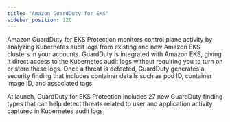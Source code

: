 ```yaml
---
title: "Amazon GuardDuty for EKS"
sidebar_position: 120
---
```


Amazon GuardDuty for EKS Protection monitors control plane activity by analyzing Kubernetes audit logs from existing and new Amazon EKS clusters in your accounts. GuardDuty is integrated with Amazon EKS, giving it direct access to the Kubernetes audit logs without requiring you to turn on or store these logs. Once a threat is detected, GuardDuty generates a security finding that includes container details such as pod ID, container image ID, and associated tags.

At launch, GuardDuty for EKS Protection includes 27 new GuardDuty finding types that can help detect threats related to user and application activity captured in Kubernetes audit logs
